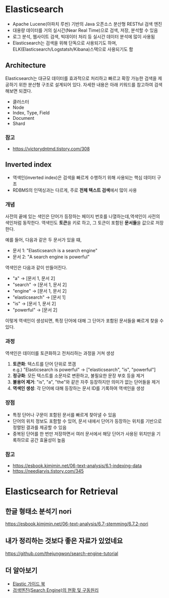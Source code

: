 # Elasticsearch
- Apache Lucene(아파치 루씬) 기반의 Java 오픈소스 분산형 RESTful 검색 엔진
- 대용량 데이터를 거의 실시간(Near Real Time)으로 검색, 저장, 분석할 수 있음
-  로그 분석, 웹사이트 검색, 빅데이터 처리 등 실시간 데이터 분석에 많이 사용됨
- Elasticsearch는 검색을 위해 단독으로 사용되기도 하며, ELK(Elasticsearch/Logstatsh/Kibana)스택으로 사용되기도 함

## Architecture
Elasticsearch는 대규모 데이터를 효과적으로 처리하고 빠르고 확장 가능한 검색을 제공하기 위한 분산형 구조로 설계되어 있다. 자세한 내용은 아래 키워드를 참고하여 검색해보면 되겠다.  
- 클러스터
- Node
- Index, Type, Field
- Document
- Shard

### 참고
- https://victorydntmd.tistory.com/308  

## Inverted index
- 역색인(inverted index)은 검색을 빠르게 수행하기 위해 사용되는 핵심 데이터 구조
- RDBMS의 인덱싱과는 다르게, 주로 **전체 텍스트 검색**에서 많이 사용

### 개념
사전의 끝에 있는 색인은 단어가 등장하는 페이지 번호를 나열하는데,역색인이 사전의 색인처럼 동작한다. 역색인도 **토큰**을 키로 하고, 그 토큰이 포함된 **문서들**을 값으로 저장한다.

예를 들어, 다음과 같은 두 문서가 있을 떄,  
- 문서 1: "Elasticsearch is a search engine"
- 문서 2: "A search engine is powerful"

역색인은 다음과 같이 만들어진다.  

- "a" → [문서 1, 문서 2]
- "search" → [문서 1, 문서 2]
- "engine" → [문서 1, 문서 2]
- "elasticsearch" → [문서 1]
- "is" → [문서 1, 문서 2]
- "powerful" → [문서 2]

이렇게 역색인이 생성되면, 특정 단어에 대해 그 단어가 포함된 문서들을 빠르게 찾을 수 있다.  

### 과정
역색인은 데이터를 토큰화하고 전처리하는 과정을 거쳐 생성
1. **토큰화**: 텍스트를 단어 단위로 쪼갬  
  e.g.) "Elasticsearch is powerful" -> ["elasticsearch", "is", "powerful"]
2. **정규화**: 모든 텍스트를 소문자로 변환하고, 불필요한 문장 부호 등을 제거
3. **불용어 제거**: "is", "a", "the"와 같은 자주 등장하지만 의미가 없는 단어들을 제거
4. **역색인 생성**: 각 단어에 대해 등장하는 문서 ID를 기록하여 역색인을 생성

### 장점
- 특정 단어나 구문이 포함된 문서를 빠르게 찾아낼 수 있음
- 단어의 위치 정보도 포함할 수 있어, 문서 내에서 단어가 등장하는 위치를 기반으로 정렬된 결과를 제공할 수 있음
- 중복된 단어를 한 번만 저장하면서 여러 문서에서 해당 단어가 사용된 위치만을 기록하므로 공간 효율성이 높음
### 참고
- https://esbook.kimjmin.net/06-text-analysis/6.1-indexing-data
- https://needjarvis.tistory.com/345

# Elasticsearch for Retrieval

## 한글 형태소 분석기 nori
https://esbook.kimjmin.net/06-text-analysis/6.7-stemming/6.7.2-nori

## 내가 정리하는 것보다 좋은 자료가 있었네요
https://github.com/thejungwon/search-engine-tutorial

## 더 알아보기
- [Elastic 가이드 북](https://esbook.kimjmin.net)
- [검색엔진(Search Engine)의 현황 및 구동원리](https://needjarvis.tistory.com/167)
